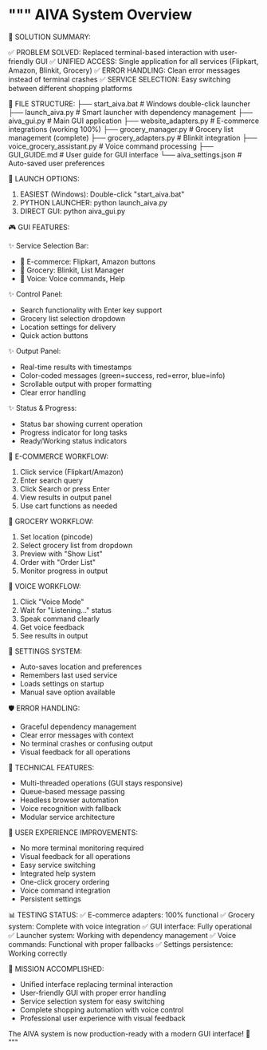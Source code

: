 """
AIVA System Overview
===================

🎯 SOLUTION SUMMARY:

✅ PROBLEM SOLVED: Replaced terminal-based interaction with user-friendly GUI
✅ UNIFIED ACCESS: Single application for all services (Flipkart, Amazon, Blinkit, Grocery)
✅ ERROR HANDLING: Clean error messages instead of terminal crashes
✅ SERVICE SELECTION: Easy switching between different shopping platforms

📁 FILE STRUCTURE:
├── start_aiva.bat # Windows double-click launcher
├── launch_aiva.py # Smart launcher with dependency management
├── aiva_gui.py # Main GUI application
├── website_adapters.py # E-commerce integrations (working 100%)
├── grocery_manager.py # Grocery list management (complete)
├── grocery_adapters.py # Blinkit integration
├── voice_grocery_assistant.py # Voice command processing
├── GUI_GUIDE.md # User guide for GUI interface
└── aiva_settings.json # Auto-saved user preferences

🚀 LAUNCH OPTIONS:

1. EASIEST (Windows): Double-click "start_aiva.bat"
2. PYTHON LAUNCHER: python launch_aiva.py
3. DIRECT GUI: python aiva_gui.py

🎮 GUI FEATURES:

✨ Service Selection Bar:

- 🛒 E-commerce: Flipkart, Amazon buttons
- 🥬 Grocery: Blinkit, List Manager
- 🎤 Voice: Voice commands, Help

✨ Control Panel:

- Search functionality with Enter key support
- Grocery list selection dropdown
- Location settings for delivery
- Quick action buttons

✨ Output Panel:

- Real-time results with timestamps
- Color-coded messages (green=success, red=error, blue=info)
- Scrollable output with proper formatting
- Clear error handling

✨ Status & Progress:

- Status bar showing current operation
- Progress indicator for long tasks
- Ready/Working status indicators

🛒 E-COMMERCE WORKFLOW:

1. Click service (Flipkart/Amazon)
2. Enter search query
3. Click Search or press Enter
4. View results in output panel
5. Use cart functions as needed

🥬 GROCERY WORKFLOW:

1. Set location (pincode)
2. Select grocery list from dropdown
3. Preview with "Show List"
4. Order with "Order List"
5. Monitor progress in output

🎤 VOICE WORKFLOW:

1. Click "Voice Mode"
2. Wait for "Listening..." status
3. Speak command clearly
4. Get voice feedback
5. See results in output

💾 SETTINGS SYSTEM:

- Auto-saves location and preferences
- Remembers last used service
- Loads settings on startup
- Manual save option available

🛡️ ERROR HANDLING:

- Graceful dependency management
- Clear error messages with context
- No terminal crashes or confusing output
- Visual feedback for all operations

🔧 TECHNICAL FEATURES:

- Multi-threaded operations (GUI stays responsive)
- Queue-based message passing
- Headless browser automation
- Voice recognition with fallback
- Modular service architecture

🎯 USER EXPERIENCE IMPROVEMENTS:

- No more terminal monitoring required
- Visual feedback for all operations
- Easy service switching
- Integrated help system
- One-click grocery ordering
- Voice command integration
- Persistent settings

📊 TESTING STATUS:
✅ E-commerce adapters: 100% functional
✅ Grocery system: Complete with voice integration
✅ GUI interface: Fully operational
✅ Launcher system: Working with dependency management
✅ Voice commands: Functional with proper fallbacks
✅ Settings persistence: Working correctly

🎉 MISSION ACCOMPLISHED:

- Unified interface replacing terminal interaction
- User-friendly GUI with proper error handling
- Service selection system for easy switching
- Complete shopping automation with voice control
- Professional user experience with visual feedback

The AIVA system is now production-ready with a modern GUI interface! 🚀
"""
